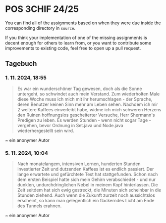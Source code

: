 # POS 3CHIF 24/25

You can find all of the assignments based on when they were due inside the corresponding directory in `source`.

If you think your implementation of one of the missing assignments is decent enough for others to learn from, or you want to contribute some improvements to existing code, feel free to open up a pull request.

## Tagebuch

### 1. 11. 2024, 18:55

> Es war ein wunderschöner Tag gewesen, doch als die Sonne untergeht, so schwindet auch mein Verstand. Zum wiederholten Male diese Woche muss ich mich mit ihr herumschlagen - der Sprache, deren Benutzer keinen Sinn mehr am Leben sehen. Nachdem ich mir 2 weitere Kaffees einverleibt habe, widme ich mich schweren Herzens den Ruinen  hoffnungslos gescheiterter Versuche, Herr Shermann's Predigen zu leben. Es werden Stunden - wenn nicht sogar Tage - vergehen, bevor Ordnung in Set.java und Node.java wiederhergestellt sein wird.

~ ein anonymer Autor

### 5. 11. 2024, 10:04

> Nach monatelangem, intensiven Lernen, hunderten Stunden investierter Zeit und dutzenden Kaffees ist es endlich passiert. Der lange erwartete und gefürchtete Test hat stattgefunden. Schon nach dem ersten Beispiel hatte sich mein Gehirn verabschiedet - und nur dunklen, undurchdringlichen Nebel in meinem Kopf hinterlassen. Die Zeit seitdem hat sich ewig gestreckt, die Minuten sich scheinbar in die Stunden ziehend. Auch wenn die Zukunft zurzeit noch aussichtslos erscheint, so kann man gelegentlich ein flackerndes Licht am Ende des Tunnels erahnen.

~ ein anonymer Autor

